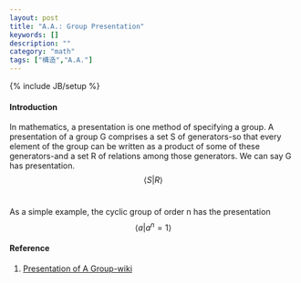 ```yaml
---
layout: post
title: "A.A.: Group Presentation"
keywords: []
description: ""
category: "math"
tags: ["構造","A.A."]
---
```

{% include JB/setup %}

#### Introduction
In mathematics, a presentation is one method of specifying a group. A
presentation of a group G comprises a set S of generators-so that every element
of the group can be written as a product of some of these generators-and a set R
of relations among those generators. We can say G has presentation. <br />
$$
\langle S | R\rangle
$$ <br />

As a simple example, the cyclic group of order n has the presentation <br />
$$
\langle a | a^n=1 \rangle
$$


#### Reference
1. [Presentation of A Group-wiki](https://en.wikipedia.org/wiki/Presentation_of_a_group)
